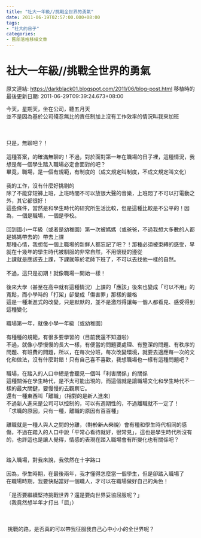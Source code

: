 ```yaml
---
title: "社大一年級//挑戰全世界的勇氣"
date: 2011-06-19T02:57:00.000+08:00
tags: 
- "社大的日子"
categories:
- 舊部落格移植文章
---
```


# 社大一年級//挑戰全世界的勇氣

原文連結: https://darkblack01.blogspot.com/2011/06/blog-post.html
移植時的最後更新日期: 2011-06-29T09:39:24.673+08:00

今天，星期天，坐在公司，聽五月天<br />並不是因為基於公司殘忍無比的責任制加上沒有工作效率的情況叫我來加班<br /><br /><a name='more'></a><br /><br />只是，無聊吧？！<br /><br />這種答案，的確滿無聊的！不過，對於面對第一年在職場的日子裡，這種情況，我想是每一個學生踏入職場必定會面對的吧？<br />畢竟，職場，是一個有規範，有制度的（成文規定叫制度，不成文規定叫文化）<br /><br />我的工作，沒有什麼好挑剔的<br />除了不能穿短褲上班，上班時間不可以放很大聲的音樂，上班悶了不可以打電動之外，其它都很好！<br />這些條件，當然是和學生時代的研究所生活比較，但是這種比較是不公平的！因為，一個是職場，一個是學校。<br /><br />回到國小一年級（或者是幼稚園）第一次被媽媽（或爸爸，不過我想大多數的人都是媽媽帶去的）帶去上課<br />那種心情，我想每一個上職場的新鮮人都忘記了吧？！那種必須被束縛的感受，早就在十幾年的學生時代被馴服的非常自然，不用懷疑的遵從<br />上課就是應該去上課，下課就等於老師下班了，不可以去找他一樣的自然。<br /><br />不過，這只是初期！就像職場一開始一樣！<br /><br />後來大學（甚至在高中就有這種情況）上課的「應該」後來也變成「可以不用」的寬鬆，而小學時的「打架」卻變成「傷害罪」那樣的嚴格<br />這是一種漸進式的改變，只是默默的，並不是激烈得讓每一個人都看見、感受得到這種變化<br /><br />職場第一年，就像小學一年級（或幼稚園）<br /><br />有種種的規範，有很多要學習的（目前我還不知道啦）<br />不過，就像小學慢慢的長大一樣，有便當的問題要處理、有整潔的問題、有秩序的問題、有班費的問題，所以，在每次分班，每次改變環境，就要去適應每一次的文化和做法，沒有什麼對錯！只有自己喜不喜歡，我想職場也一樣有這種問題吧？<br /><br />職場，在踏入的人口中總是會聽見一個叫「利害關係」的關係<br />這種關係在學生時代，是不太可能出現的，而這個就是讓職場文化和學生時代不一樣的最大關鍵，要慢慢的去觀察它。<br />還有一種東西叫「離職」（相對的是新人進來）<br />不過新人進來是公司可以控制的，可以有週期性的，不過離職就不一定了！<br />「求職的原因，只有一種，離職的原因有百百種」<br /><br />離職就是一種人與人之間的分離，（<span style="text-decoration: line-through;">對於新人來說</span>）會有種和學生時代相同的感傷，不過在踏入的人口中說「平常心看待就好，很常見」，這也是學生時代所沒有的，也許這也是讓人覺得，情感的表現在踏入職場會有所變化也有關係吧？<br /><br /><br />踏入職場，對我來說，我依然在十字路口<br /><br />因為，學生時期，在最後兩年，我才懂得怎麼當一個學生，但是卻踏入職場了<br />在職場時期，我要快點當好一個職人，才可以在職場做好自己的角色！<br /><br />「是否要繼續堅持挑戰世界？還是要向世界妥協屈服呢？」<br />（我竟然想半年才打出「屈」）<br /><br /><br /><br />&nbsp;挑戰的路，是否真的可以帶我征服我自己心中小小的全世界呢？
